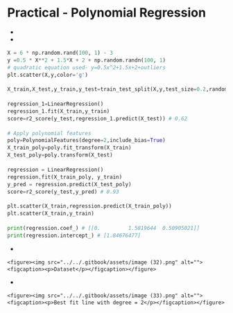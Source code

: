 # Practical - Polynomial Regression

* &#x20;
*

```python
X = 6 * np.random.rand(100, 1) - 3
y =0.5 * X**2 + 1.5*X + 2 + np.random.randn(100, 1)
# quadratic equation used- y=0.5x^2+1.5x+2+outliers
plt.scatter(X,y,color='g')

X_train,X_test,y_train,y_test=train_test_split(X,y,test_size=0.2,random_state=42)

regression_1=LinearRegression()
regression_1.fit(X_train,y_train)
score=r2_score(y_test,regression_1.predict(X_test)) # 0.62

# Apply polynomial features
poly=PolynomialFeatures(degree=2,include_bias=True)
X_train_poly=poly.fit_transform(X_train)
X_test_poly=poly.transform(X_test)

regression = LinearRegression()
regression.fit(X_train_poly, y_train)
y_pred = regression.predict(X_test_poly)
score=r2_score(y_test,y_pred) # 0.93

plt.scatter(X_train,regression.predict(X_train_poly))
plt.scatter(X_train,y_train)

print(regression.coef_) # [[0.         1.5819644  0.50905021]]
print(regression.intercept_) # [1.84676477]
```

*

    <figure><img src="../../.gitbook/assets/image (32).png" alt=""><figcaption><p>Dataset</p></figcaption></figure>
*

    <figure><img src="../../.gitbook/assets/image (33).png" alt=""><figcaption><p>Best fit line with degree = 2</p></figcaption></figure>
